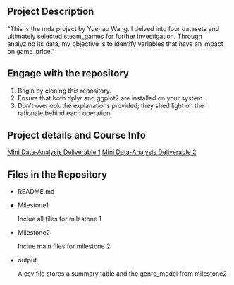 
## **Project Description**

"This is the mda project by Yuehao Wang. I delved into four datasets and ultimately selected steam_games for further investigation. Through analyzing its data, my objective is to identify variables that have an impact on game_price."

## **Engage with the repository**

1. Begin by cloning this repository.
2. Ensure that both dplyr and ggplot2 are installed on your system.
3. Don't overlook the explanations provided; they shed light on the rationale behind each operation.

## **Project details and Course Info**

[Mini Data-Analysis Deliverable 1](https://stat545.stat.ubc.ca/mini-project/mini-project-1/)
[Mini Data-Analysis Deliverable 2](https://stat545.stat.ubc.ca/mini-project/mini-project-2/)

## **Files in the Repository**
* README.md

* Milestone1

  Inclue all files for milestone 1

* Milestone2

  Inclue main files for milestone 2

* output

  A csv file stores a summary table and the genre_model from milestone2 
